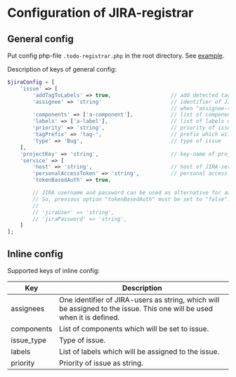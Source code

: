 # Configuration of JIRA-registrar

## General config

Put config php-file `.todo-registrar.php` in the root directory.
See [example](../../../examples/JIRA/.todo-registrar.php).

Description of keys of general config:
```php
$jiraConfig = [
    'issue' => [
        'addTagToLabels' => true,                   // add detected tag into list of issue labels or not
        'assignee' => 'string'                      // identifier of JIRA-user, which will be assigned to ticket
                                                    // when "assignee-suffix" was not used with tag.
        'components' => ['a-component'],            // list of components which will be set to issue
        'labels' => ['a-label'],                    // list of labels which will be set to issue
        'priority' => 'string',                     // priority of issue
        'tagPrefix' => 'tag-',                      // prefix which will be added to tag when "addTagToLabels=true"
        'type' => 'Bug',                            // type of issue
    ],
    'projectKey' => 'string',                       // key-name of project
    'service' => [
        'host' => 'string',                         // host of JIRA-server
        'personalAccessToken' => 'string',          // personal access-token
        'tokenBasedAuth' => true,

        // JIRA username and password can be used as alternative for authentication on JIRA-server.
        // So, previous option "tokenBasedAuth" must be set to "false".
        //
        // 'jiraUser' => 'string',
        // 'jiraPassword' => 'string',
    ]
];
```

## Inline config

Supported keys of inline config:

| Key        | Description                                                                                                            |
|------------|------------------------------------------------------------------------------------------------------------------------|
| assignees  | One identifier of JIRA-users as string, which will be assigned to the issue. This one will be used when it is defined. |
| components | List of components which will be set to issue.                                                                         |
| issue_type | Type of issue.                                                                                                         |
| labels     | List of labels which will be assigned to the issue.                                                                    |
| priority   | Priority of issue as string.                                                                                           |
